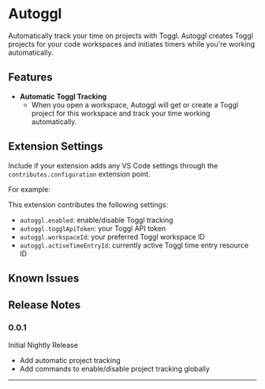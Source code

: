 # Autoggl

Automatically track your time on projects with Toggl. Autoggl creates Toggl projects for your code workspaces and initiates timers while you're working automatically.

## Features

- **Automatic Toggl Tracking**
    - When you open a workspace, Autoggl will get or create a Toggl project for this workspace and track your time working automatically.


## Extension Settings

Include if your extension adds any VS Code settings through the `contributes.configuration` extension point.

For example:

This extension contributes the following settings:

* `autoggl.enabled`: enable/disable Toggl tracking
* `autoggl.togglApiToken`: your Toggl API token
* `autoggl.workspaceId`: your preferred Toggl workspace ID
* `autoggl.activeTimeEntryId`: currently active Toggl time entry resource ID

## Known Issues


## Release Notes

### 0.0.1

Initial Nightly Release
- Add automatic project tracking
- Add commands to enable/disable project tracking globally


-----------------------------------------------------------------------------------------------------------
